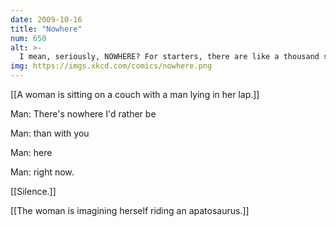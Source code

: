 ```yaml
---
date: 2009-10-16
title: "Nowhere"
num: 650
alt: >-
  I mean, seriously, NOWHERE? For starters, there are like a thousand species of dinosaur.
img: https://imgs.xkcd.com/comics/nowhere.png
---
```

[[A woman is sitting on a couch with a man lying in her lap.]]

Man: There's nowhere I'd rather be

Man: than with you

Man: here

Man: right now.

[[Silence.]]

[[The woman is imagining herself riding an apatosaurus.]]

